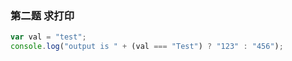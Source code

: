 ### 第二题 求打印

```javascript
var val = "test";
console.log("output is " + (val === "Test") ? "123" : "456");
```

